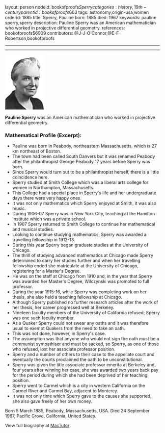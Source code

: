 layout: person
nodeid: bookofproofs$Sperry
categories: history,19th-century
parentid: bookofproofs$603
tags: astronomy,origin-usa,women
orderid: 1885
title: Sperry, Pauline
born: 1885
died: 1967
keywords: pauline sperry,sperry
description: Pauline Sperry was an American mathematician who worked in projective differential geometry.
references: bookofproofs$6909
contributors: @J-J-O'Connor,@E-F-Robertson,bookofproofs

---



---

![Sperry.jpg](https://github.com/bookofproofs/bookofproofs.github.io/blob/main/_sources/_assets/images/portraits/Sperry.jpg?raw=true)

**Pauline Sperry** was an American mathematician who worked in projective differential geometry.

### Mathematical Profile (Excerpt):
* Pauline was born in Peabody, northeastern Massachusetts, which is 27 km northeast of Boston.
* The town had been called South Danvers but it was renamed Peabody after the philanthropist George Peabody 17 years before Sperry was born.
* Since Sperry would turn out to be a philanthropist herself, there is a little coincidence here.
* Sperry studied at Smith College which was a liberal arts college for women in Northampton, Massachusetts.
* This College had a special place in Sperry's life and her undergraduate days there were very happy ones.
* It was not only mathematics which Sperry enjoyed at Smith, it was also music.
* During 1906-07 Sperry was in New York City, teaching at the Hamilton Institute which was a private school.
* In 1907 Sperry returned to Smith College to continue her mathematical and musical studies.
* Looking to continue studying mathematics, Sperry was awarded a travelling fellowship in 1912-13.
* During this year Sperry began graduate studies at the University of Chicago.
* The thrill of studying advanced mathematics at Chicago made Sperry determined to carry her studies further and when her travelling fellowship ended she matriculate at the University of Chicago, registering for a Master's Degree.
* He was on the staff at Chicago from 1910 and, in the year that Sperry was awarded her Master's Degree, Wilczynski was promoted to full professor.
* During the year 1915-16, while Sperry was completing work on her thesis, she also held a teaching fellowship at Chicago.
* Although Sperry published no further research articles after the work of her thesis, her career progressed well at Berkeley.
* Nineteen faculty members of the University of California refused; Sperry was one such faculty member.
* As a Quaker Sperry could not swear any oaths and it was therefore usual to exempt Quakers from the need to take an oath.
* This was not done, however, in Sperry's case.
* The assumption was that anyone who would not sign the oath must be a communist sympathiser and must be sacked, so Sperry, as one of those who refused, lost her associate professor position.
* Sperry and a number of others to their case to the appellate court and eventually the courts proclaimed the oath to be unconstitutional.
* Sperry was given the title associate professor emerita at Berkeley and, four years after winning her case, she was awarded two years back pay for the period during which she had been deprived of her teaching position.
* Sperry went to Carmel which is a city in western California on the Carmel River and Carmel Bay, adjacent to Monterey.
* It was not only time which Sperry gave to the causes she supported, she also gave freely of her own money.

Born 5 March 1885, Peabody, Massachusetts, USA. Died 24 September 1967, Pacific Grove, California, United States.

View full biography at [MacTutor](https://mathshistory.st-andrews.ac.uk/Biographies/Sperry/)
